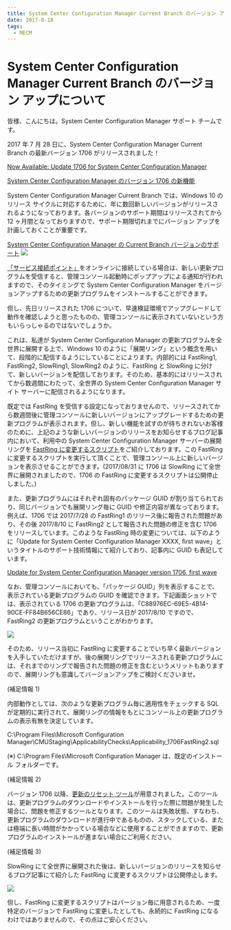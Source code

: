 ```yaml
---
title: System Center Configuration Manager Current Branch のバージョン アップについて
date: 2017-8-18
tags:
  - MECM
---
```


# System Center Configuration Manager Current Branch のバージョン アップについて

皆様、こんにちは。System Center Configuration Manager サポート チームです。

2017 年 7 月 28 日に、System Center Configuration Manager Current Branch の最新バージョン 1706 がリリースされました！


[Now Available: Update 1706 for System Center Configuration Manager](https://techcommunity.microsoft.com/t5/configuration-manager-archive/now-available-update-1706-for-system-center-configuration/ba-p/274258)

[System Center Configuration Manager のバージョン 1706 の新機能](https://docs.microsoft.com/ja-jp/mem/configmgr/core/plan-design/changes/whats-new-in-version-1706)


System Center Configuration Manager Current Branch では、Windows 10 のリリース サイクルに対応するために、年に数回新しいバージョンがリリースされるようになっております。各バージョンのサポート期間はリリースされてから 12 ヶ月間となっておりますので、サポート期限切れまでにバージョン アップを計画しておくことが重要です。


[System Center Configuration Manager の Current Branch バージョンのサポート](https://docs.microsoft.com/ja-jp/mem/configmgr/core/servers/manage/current-branch-versions-supported)
![](./20170818_01/20170818_01_01)

[「サービス接続ポイント」](https://docs.microsoft.com/ja-jp/mem/configmgr/core/servers/deploy/configure/about-the-service-connection-point)をオンラインに接続している場合は、新しい更新プログラムを受信すると、管理コンソール起動時にポップアップによる通知が行われますので、そのタイミングで System Center Configuration Manager  をバージョンアップするための更新プログラムをインストールすることができます。

但し、先日リリースされた 1706 について、早速検証環境でアップグレードして動作を確認しようと思ったものの、管理コンソールに表示されていないという方もいらっしゃるのではないでしょうか。



これは、私達が System Center Configuration Manager の更新プログラムを全世界に展開する上で、Windows 10 のように「展開リング」という概念を用いて、段階的に配信するようにしていることによります。内部的には FastRing1, FastRing2, SlowRing1, SlowRing2 のように、FastRing と SlowRing に分けて、新しいバージョンを配信しております。そのため、基本的にはリリースされてから数週間にわたって、全世界の System Center Configuration Manager サイト サーバーに配信されるようになります。



既定では FastRing を受信する設定になっておりませんので、リリースされてから数週間後に管理コンソールに新しいバージョンにアップグレードするための更新プログラムが表示されます。但し、新しい機能を試すのが待ちきれないお客様のために、上記のような新しいバージョンのリリースをお知らせするブログ記事内において、利用中の System Center Configuration Manager サーバーの展開リングを [FastRing に変更するスクリプト](https://gallery.technet.microsoft.com/ConfigMgr-1706-Enable-9dd40f68)をご紹介しております。この FastRing に変更するスクリプトを実行して頂くことで、管理コンソール上に新しいバージョンを表示させることができます。(2017/08/31 に 1706 は SlowRing にて全世界に展開されましたので、1706 の FastRing に変更するスクリプトは公開停止しました。)



また、更新プログラムにはそれぞれ固有のパッケージ GUID が割り当てられており、同じバージョンでも展開リング毎に GUID や修正内容が異なっております。例えば、1706 では 2017/7/28 の FastRing1 のリリース後に報告された問題があり、その後 2017/8/10 に FastRing2 として報告された問題の修正を含む 1706 をリリースしています。このような FastRing 時の変更については、以下のように「Update for System Center Configuration Manager XXXX, first wave」というタイトルのサポート技術情報にて紹介しており、記事内に GUID も表記しています。


[Update for System Center Configuration Manager version 1706, first wave](https://support.microsoft.com/ja-jp/help/4039380/update-for-system-center-configuration-manager-version-1706-first-wave)


なお、管理コンソールにおいても、「パッケージ GUID」列を表示することで、表示されている更新プログラムの GUID を確認できます。下記画面ショットでは、表示されている 1706 の更新プログラムは、「C88976EC-69E5-4B14-90CE-FF84B656CE86」であり、リリース日が 2017/8/10 ですので、FastRing2 の更新プログラムということがわかります。

![](./20170818_01/20170818_01_02)


そのため、リリース当初に FastRing に変更することでいち早く最新バージョンを入手していただけますが、後の展開リングでリリースされる更新プログラムには、それまでのリングで報告された問題の修正を含むというメリットもありますので、展開リングも意識してバージョンアップをご検討くださいませ。

 

(補足情報 1)

内部動作としては、次のような更新プログラム毎に適用性をチェックする SQL が定期的に実行されて、展開リングの情報をもとにコンソール上の更新プログラムの表示有無を決定しています。

C:\Program Files\Microsoft Configuration Manager\CMUStaging\ApplicabilityChecks\Applicability_1706FastRing2.sql

(※) C:\Program Files\Microsoft Configuration Manager は、既定のインストール フォルダーです。



(補足情報 2)

バージョン 1706 以降、[更新のリセット ツール](https://docs.microsoft.com/ja-jp/mem/configmgr/core/servers/manage/update-reset-tool)が用意されました。このツールは、更新プログラムのダウンロードやインストールを行った際に問題が発生した場合に、問題を修正するツールとなります。このツールは失敗状態、すなわち、更新プログラムのダウンロードが進行中であるものの、スタックしている、または極端に長い時間がかかっている場合などに使用することができますので、更新プログラムのインストールが進まない場合にご利用ください。

 

(補足情報 3)

SlowRing にて全世界に展開された後は、新しいバージョンのリリースを知らせるブログ記事にて紹介した FastRing に変更するスクリプトは公開停止します。

![](./20170818_01/20170818_01_03)


但し、FastRing に変更するスクリプトはバージョン毎に用意されるため、一度特定のバージョンで FastRing に変更したとしても、永続的に FastRing になるわけではありませんので、その点はご安心ください。

